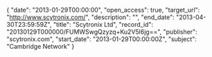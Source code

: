 {
  "date": "2013-01-29T00:00:00", 
  "open_access": true, 
  "target_url": "http://www.scytronix.com/", 
  "description": "", 
  "end_date": "2013-04-30T23:59:59Z", 
  "title": "Scytronix Ltd", 
  "record_id": "20130129T000000/FUMWSwgQzyzq+Ku2V5l6jg==", 
  "publisher": "scytronix.com", 
  "start_date": "2013-01-29T00:00:00Z", 
  "subject": "Cambridge Network"
}

